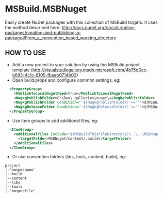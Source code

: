 MSBuild.MSBNuget
================

Easily create NuGet packages with this collection of MSBuild targets.
It uses the method described here: http://docs.nuget.org/docs/creating-packages/creating-and-publishing-a-package#From_a_convention_based_working_directory
  

HOW TO USE
-----------

- Add a new project to your solution by using the MSBuild project template (http://visualstudiogallery.msdn.microsoft.com/4b75d0cc-b693-4c1c-8105-fbaeb0714b03)
- Open build.props and configure common settings, eg:
  
```XML
  <PropertyGroup>
    <PublishToLocalNugetFeed>true</PublishToLocalNugetFeed>
    <NugkgPublishFolder>C:\Dev\_galleries\nuget\</NugkgPublishFolder>
    <NugkgPublishFolder Condition="'$(NugkgPublishFolder)'==''">$(MSBuildProjectDirectory)\..\..\Publish\</NugkgPublishFolder>
    <NugkgReleaseFolder Condition="'$(NugkgReleaseFolder)'==''">$(MSBuildProjectDirectory)\..\..\Releases\</NugkgReleaseFolder>
  </PropertyGroup>
 ```

- Use item groups to add additional files, eg:

```XML
  <ItemGroup>
    <additionalFiles Include="$(MSBuildThisFileDirectory)\..\..\MSBNuget\nuget.targets">
      <targetFolder>MSBNuget/content/.build</targetFolder>
    </additionalFiles>
  </ItemGroup>
```

- Or use convention folders (libs, tools, content, build), eg:

```
project  
|-'nuspecname'  
|--build  
|--content  
|--libs  
|--tools  
|-'nuspecfile'  